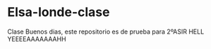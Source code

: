 # Elsa-londe-clase
Clase
Buenos dias, este repositorio es de prueba para 2ºASIR HELL YEEEEAAAAAAAHH
